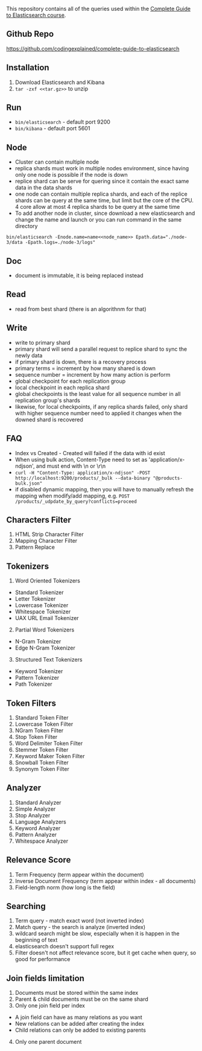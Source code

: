 This repository contains all of the queries used within the [Complete Guide to Elasticsearch course](https://l.codingexplained.com/course/elasticsearch?src=github).

Github Repo
---
https://github.com/codingexplained/complete-guide-to-elasticsearch

Installation
---
1. Download Elasticsearch and Kibana
2. `tar -zxf <<tar.gz>>` to unzip

Run
---
- `bin/elasticsearch` - default port 9200
- `bin/kibana` - default port 5601

Node
---
- Cluster can contain multiple node
- replica shards must work in multiple nodes environment, since having only one node is possible if the node is down
- replice shard can be serve for quering since it contain the exact same data in the data shards
- one node can contain multiple replica shards, and each of the replice shards can be query at the same time, but limit but the core of the CPU. 4 core allow at most 4 replica shards to be query at the same time
- To add another node in cluster, since download a new elasticsearch and change the name and launch or you can run command in the same directory
```
bin/elasticsearch -Enode.name=name<<node_name>> Epath.data="./node-3/data -Epath.logs=./node-3/logs"
```

Doc
---
- document is immutable, it is being replaced instead 

Read
---
- read from best shard (there is an algorithnm for that)

Write
---
- write to primary shard
- primary shard will send a parallel request to replice shard to sync the newly data
- if primary shard is down, there is a recovery process
- primary terms = increment by how many shared is down
- sequence number = increment by how many action is perform
- global checkpoint for each replication group
- local checkpoint in each replica shard
- global checkpoints is the least value for all sequence number in all replication group's shards
- likewise, for local checkpoints, if any replica shards failed, only shard with higher sequence number need to applied it changes when the downed shard is recovered

FAQ
---
- Index vs Created - Created will failed if the data with id exist
- When using bulk action, Content-Type need to set as 'application/x-ndjson', and must end with \n or \r\n
- `curl -H "Content-Type: application/x-ndjson" -POST http://localhost:9200/products/_bulk --data-binary "@products-bulk.json"`
- if disabled dynamic mapping, then you will have to manually refresh the mapping when modify/add mapping, e.g. `POST /products/_udpdate_by_query?conflicts=proceed`

Characters Filter
---
1. HTML Strip Character Filter
2. Mapping Character Filter
3. Pattern Replace

Tokenizers
---
1. Word Oriented Tokenizers
- Standard Tokenizer
- Letter Tokenizer
- Lowercase Tokenizer
- Whitespace Tokenizer
- UAX URL Email Tokenizer
2. Partial Word Tokenizers
- N-Gram Tokenizer
- Edge N-Gram Tokenizer
3. Structured Text Tokenizers
- Keyword Tokenizer
- Pattern Tokenizer
- Path Tokenizer

Token Filters
---
1. Standard Token Filter
2. Lowercase Token Filter
3. NGram Token Filter
4. Stop Token Filter
5. Word Delimiter Token Filter
6. Stemmer Token Filter
7. Keyword Maker Token Filter
8. Snowball Token Filter
8. Synonym Token Filter

Analyzer
---
1. Standard Analyzer
2. Simple Analyzer
3. Stop Analyzer
4. Language Analyzers
5. Keyword Analyzer
6. Pattern Analyzer
7. Whitespace Analyzer

Relevance Score
---
1. Term Frequency (term appear within the document)
2. Inverse Document Frequency (term appear within index - all documents)
3. Field-length norm (how long is the field)

Searching
---
1. Term query - match exact word (not inverted index)
2. Match query - the search is analyze (inverted index)
3. wildcard search might be slow, especially when it is happen in the beginning of text
4. elasticsearch doesn't support full regex
5. Filter doesn't not affect relevance score, but it get cache when query, so good for performance

Join fields limitation
---
1. Documents must be stored within the same index
2. Parent & child documents must be on the same shard
3. Only one join field per index
- A join field can have as many relations as you want
- New relations can be added after creating the index
- Child relations can only be added to existing parents
4. Only one parent document
